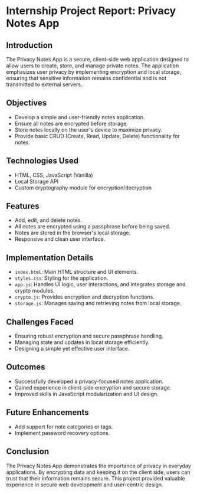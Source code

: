 # Internship Project Report: Privacy Notes App

## Introduction
The Privacy Notes App is a secure, client-side web application designed to allow users to create, store, and manage private notes. The application emphasizes user privacy by implementing encryption and local storage, ensuring that sensitive information remains confidential and is not transmitted to external servers.

## Objectives
- Develop a simple and user-friendly notes application.
- Ensure all notes are encrypted before storage.
- Store notes locally on the user's device to maximize privacy.
- Provide basic CRUD (Create, Read, Update, Delete) functionality for notes.

## Technologies Used
- HTML, CSS, JavaScript (Vanilla)
- Local Storage API
- Custom cryptography module for encryption/decryption

## Features
- Add, edit, and delete notes.
- All notes are encrypted using a passphrase before being saved.
- Notes are stored in the browser's local storage.
- Responsive and clean user interface.

## Implementation Details
- `index.html`: Main HTML structure and UI elements.
- `styles.css`: Styling for the application.
- `app.js`: Handles UI logic, user interactions, and integrates storage and crypto modules.
- `crypto.js`: Provides encryption and decryption functions.
- `storage.js`: Manages saving and retrieving notes from local storage.

## Challenges Faced
- Ensuring robust encryption and secure passphrase handling.
- Managing state and updates in local storage efficiently.
- Designing a simple yet effective user interface.

## Outcomes
- Successfully developed a privacy-focused notes application.
- Gained experience in client-side encryption and secure storage.
- Improved skills in JavaScript modularization and UI design.

## Future Enhancements
- Add support for note categories or tags.
- Implement password recovery options.


## Conclusion
The Privacy Notes App demonstrates the importance of privacy in everyday applications. By encrypting data and keeping it on the client side, users can trust that their information remains secure. This project provided valuable experience in secure web development and user-centric design.
